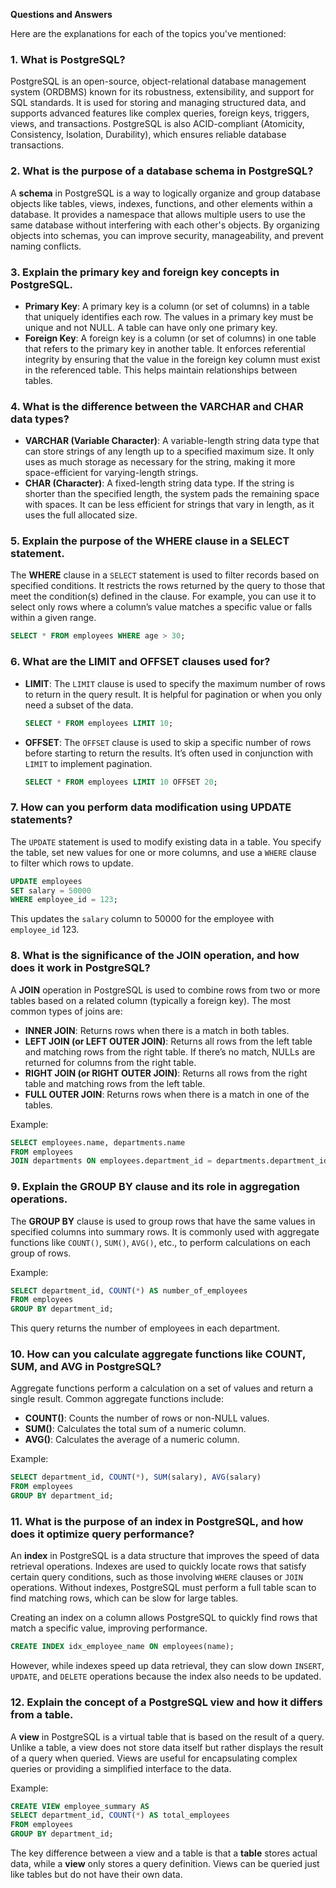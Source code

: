 **Questions and Answers**

Here are the explanations for each of the topics you've mentioned:

### 1. **What is PostgreSQL?**

PostgreSQL is an open-source, object-relational database management system (ORDBMS) known for its robustness, extensibility, and support for SQL standards. It is used for storing and managing structured data, and supports advanced features like complex queries, foreign keys, triggers, views, and transactions. PostgreSQL is also ACID-compliant (Atomicity, Consistency, Isolation, Durability), which ensures reliable database transactions.

### 2. **What is the purpose of a database schema in PostgreSQL?**

A **schema** in PostgreSQL is a way to logically organize and group database objects like tables, views, indexes, functions, and other elements within a database. It provides a namespace that allows multiple users to use the same database without interfering with each other's objects. By organizing objects into schemas, you can improve security, manageability, and prevent naming conflicts.

### 3. **Explain the primary key and foreign key concepts in PostgreSQL.**

- **Primary Key**: A primary key is a column (or set of columns) in a table that uniquely identifies each row. The values in a primary key must be unique and not NULL. A table can have only one primary key.
- **Foreign Key**: A foreign key is a column (or set of columns) in one table that refers to the primary key in another table. It enforces referential integrity by ensuring that the value in the foreign key column must exist in the referenced table. This helps maintain relationships between tables.

### 4. **What is the difference between the VARCHAR and CHAR data types?**

- **VARCHAR (Variable Character)**: A variable-length string data type that can store strings of any length up to a specified maximum size. It only uses as much storage as necessary for the string, making it more space-efficient for varying-length strings.
- **CHAR (Character)**: A fixed-length string data type. If the string is shorter than the specified length, the system pads the remaining space with spaces. It can be less efficient for strings that vary in length, as it uses the full allocated size.

### 5. **Explain the purpose of the WHERE clause in a SELECT statement.**

The **WHERE** clause in a `SELECT` statement is used to filter records based on specified conditions. It restricts the rows returned by the query to those that meet the condition(s) defined in the clause. For example, you can use it to select only rows where a column’s value matches a specific value or falls within a given range.

```sql
SELECT * FROM employees WHERE age > 30;
```

### 6. **What are the LIMIT and OFFSET clauses used for?**

- **LIMIT**: The `LIMIT` clause is used to specify the maximum number of rows to return in the query result. It is helpful for pagination or when you only need a subset of the data.
  ```sql
  SELECT * FROM employees LIMIT 10;
  ```
- **OFFSET**: The `OFFSET` clause is used to skip a specific number of rows before starting to return the results. It’s often used in conjunction with `LIMIT` to implement pagination.
  ```sql
  SELECT * FROM employees LIMIT 10 OFFSET 20;
  ```

### 7. **How can you perform data modification using UPDATE statements?**

The `UPDATE` statement is used to modify existing data in a table. You specify the table, set new values for one or more columns, and use a `WHERE` clause to filter which rows to update.

```sql
UPDATE employees
SET salary = 50000
WHERE employee_id = 123;
```

This updates the `salary` column to 50000 for the employee with `employee_id` 123.

### 8. **What is the significance of the JOIN operation, and how does it work in PostgreSQL?**

A **JOIN** operation in PostgreSQL is used to combine rows from two or more tables based on a related column (typically a foreign key). The most common types of joins are:

- **INNER JOIN**: Returns rows when there is a match in both tables.
- **LEFT JOIN (or LEFT OUTER JOIN)**: Returns all rows from the left table and matching rows from the right table. If there’s no match, NULLs are returned for columns from the right table.
- **RIGHT JOIN (or RIGHT OUTER JOIN)**: Returns all rows from the right table and matching rows from the left table.
- **FULL OUTER JOIN**: Returns rows when there is a match in one of the tables.

Example:

```sql
SELECT employees.name, departments.name
FROM employees
JOIN departments ON employees.department_id = departments.department_id;
```

### 9. **Explain the GROUP BY clause and its role in aggregation operations.**

The **GROUP BY** clause is used to group rows that have the same values in specified columns into summary rows. It is commonly used with aggregate functions like `COUNT()`, `SUM()`, `AVG()`, etc., to perform calculations on each group of rows.

Example:

```sql
SELECT department_id, COUNT(*) AS number_of_employees
FROM employees
GROUP BY department_id;
```

This query returns the number of employees in each department.

### 10. **How can you calculate aggregate functions like COUNT, SUM, and AVG in PostgreSQL?**

Aggregate functions perform a calculation on a set of values and return a single result. Common aggregate functions include:

- **COUNT()**: Counts the number of rows or non-NULL values.
- **SUM()**: Calculates the total sum of a numeric column.
- **AVG()**: Calculates the average of a numeric column.

Example:

```sql
SELECT department_id, COUNT(*), SUM(salary), AVG(salary)
FROM employees
GROUP BY department_id;
```

### 11. **What is the purpose of an index in PostgreSQL, and how does it optimize query performance?**

An **index** in PostgreSQL is a data structure that improves the speed of data retrieval operations. Indexes are used to quickly locate rows that satisfy certain query conditions, such as those involving `WHERE` clauses or `JOIN` operations. Without indexes, PostgreSQL must perform a full table scan to find matching rows, which can be slow for large tables.

Creating an index on a column allows PostgreSQL to quickly find rows that match a specific value, improving performance.

```sql
CREATE INDEX idx_employee_name ON employees(name);
```

However, while indexes speed up data retrieval, they can slow down `INSERT`, `UPDATE`, and `DELETE` operations because the index also needs to be updated.

### 12. **Explain the concept of a PostgreSQL view and how it differs from a table.**

A **view** in PostgreSQL is a virtual table that is based on the result of a query. Unlike a table, a view does not store data itself but rather displays the result of a query when queried. Views are useful for encapsulating complex queries or providing a simplified interface to the data.

Example:

```sql
CREATE VIEW employee_summary AS
SELECT department_id, COUNT(*) AS total_employees
FROM employees
GROUP BY department_id;
```

The key difference between a view and a table is that a **table** stores actual data, while a **view** only stores a query definition. Views can be queried just like tables but do not have their own data.
